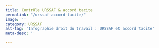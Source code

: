 ```yaml
---
title: Contrôle URSSAF & accord tacite
permalink: "/urssaf-accord-tacite/"
image: ''
category: URSSAF
alt-tag: 'Infographie droit du travail : URSSAF et accord tacite'
meta-desc: ''

---
```

